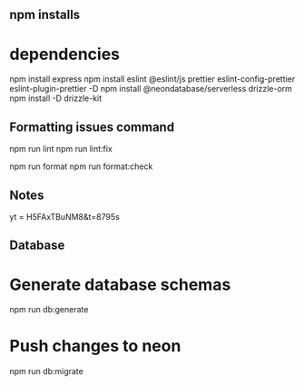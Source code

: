 ## npm installs

# dependencies
npm install express
npm install eslint @eslint/js prettier eslint-config-prettier eslint-plugin-prettier -D
npm install @neondatabase/serverless drizzle-orm
npm install -D drizzle-kit

## Formatting issues command

npm run lint
npm run lint:fix

npm run format
npm run format:check

## Notes
yt = H5FAxTBuNM8&t=8795s

## Database

# Generate database schemas
npm run db:generate

# Push changes to neon
npm run db:migrate